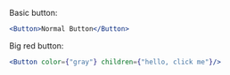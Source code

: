 Basic button:

```jsx
<Button>Normal Button</Button>
```

Big red button:

```jsx
<Button color={"gray"} children={"hello, click me"}/>
```

